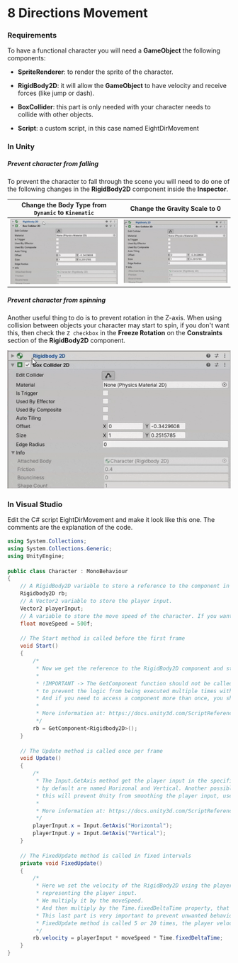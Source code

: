 # 8 Directions Movement

### Requirements

To have a functional character you will need a **GameObject** the following components:

* **SpriteRenderer**: to render the sprite of the character.
* **RigidBody2D**: it will allow the **GameObject** to have velocity and receive forces (like jump or dash).
* **BoxCollider**: this part is only needed with your character needs to collide with other objects.

* **Script**: a custom script, in this case named EightDirMovement

### In Unity

##### Prevent character from falling

To prevent the character to fall through the scene you will need to do one of the following changes in the **RigidBody2D** component inside the **Inspector**.

| Change the **Body Type** from `Dynamic` to `Kinematic` | Change the **Gravity Scale** to 0         |
| ------------------------------------------------------ | ----------------------------------------- |
| ![](media\gifs\rb-dynamic-to-kinematic.gif)            | ![](media\gifs\rb-gravity-scale-to-0.gif) |

##### Prevent character from spinning

Another useful thing to do is to prevent rotation in the Z-axis. When using collision between objects your character may start to spin, if you don't want this, then check the `Z checkbox` in the **Freeze Rotation** on the **Constraints** section of the **RigidBody2D** component.

![](media\gifs\rb-freeze-rotation.gif)

### In Visual Studio

Edit the C# script EightDirMovement and make it look like this one. The comments are the explanation of the code.

```c#
using System.Collections;
using System.Collections.Generic;
using UnityEngine;

public class Character : MonoBehaviour
{
    // A RigidBody2D variable to store a reference to the component in our GameObject.
    Rigidbody2D rb;
    // A Vector2 variable to store the player input.
    Vector2 playerInput;
    // A variable to store the move speed of the character. If you want to customize this on Unity, add [SerializeField] to the beginning of the line
    float moveSpeed = 500f;
    
    // The Start method is called before the first frame
    void Start()
    {
        /*
         * Now we get the reference to the RigidBody2D component and store in the rb variable.
         * 
         * !IMPORTANT -> The GetComponent function should not be called in the Update or FixedUpdate methods,
         * to prevent the logic from being executed multiple times without need.
         * And if you need to access a component more than once, you should store the value in a variable.
         * 
         * More information at: https://docs.unity3d.com/ScriptReference/GameObject.GetComponent.html
         */
        rb = GetComponent<Rigidbody2D>();
    }

    // The Update method is called once per frame
    void Update()
    {
        /*
         * The Input.GetAxis method get the player input in the specified axis. The axis are handled by Unity and
         * by default are named Horizonal and Vertical. Another possible method to use is Input.GetAxisRaw, using
         * this will prevent Unity from smoothing the player input, use this accordingly to your project.
         * 
         * More information at: https://docs.unity3d.com/ScriptReference/Input.GetAxis.html
         */
        playerInput.x = Input.GetAxis("Horizontal");
        playerInput.y = Input.GetAxis("Vertical");
    }

    // The FixedUpdate method is called in fixed intervals
    private void FixedUpdate()
    {
        /*
         * Here we set the velocity of the RigidBody2D using the playerInput which is a Vector2 containing values from 0 to 1
         * representing the player input.
         * We multiply it by the moveSpeed.
         * And then multiply by the Time.fixedDeltaTime property, that represents how much time has passed since the last FixedUpdate call.
         * This last part is very important to prevent unwanted behaviour, using this, doesn't matter if the
         * FixedUpdate method is called 5 or 20 times, the player velocity will always behaviour at the same way.
         */
        rb.velocity = playerInput * moveSpeed * Time.fixedDeltaTime;
    }
}

```

